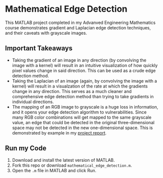 # Mathematical Edge Detection
This MATLAB project completed in my Advanved Engineering Mathematics course demonstrates gradient and Laplacian edge detection techniques, and their caveats with grayscale images.

## Important Takeaways
- Taking the gradient of an image in any direction (by convolving the image with a kernel) will result in an intuitive visualization of how quickly pixel values change in said direction. This can be used as a crude edge detection method.
- Taking the Laplacian of an image (again, by convolving the image with a kernel) will result in a visualzation of the rate at which the gradients change in any direction. This serves as a much cleaner and comprehensive edge detection method than trying to take gradients in individual directions.
- The mapping of an RGB image to grayscale is a huge loss in information, and it opens your edge detection algorithm to vulnerabilities. Since many RGB color combinations will get mapped to the same grayscale value, an edge that could be detected in the original three-dimensional space may not be detected in the new one-dimensional space. This is demonstrated by example in my <a href="https://github.com/sebtona/mathematical-edge-detection/blob/main/project_report.pdf" target="_blank">project report</a>.

## Run my Code
1. Download and install the latest version of MATLAB.
2. Fork this repo or download `mathematical_edge_detection.m`.
3. Open the `.m` file in MATLAB and click Run.
